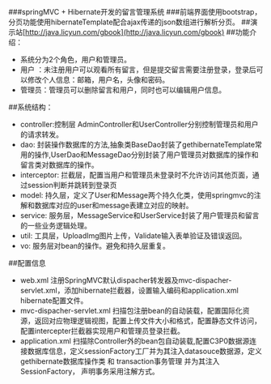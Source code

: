 ###springMVC + Hibernate开发的留言管理系统
###前端界面使用bootstrap， 分页功能使用hibernateTemplate配合ajax传递的json数组进行解析分页。
##演示站[http://java.licyun.com/gbook](http://java.licyun.com/gbook)
##功能介绍：
- 系统分为2个角色，用户和管理员。
- 用户 ：未注册用户可以观看所有留言，但是提交留言需要注册登录，登录后可以修改个人信息：邮箱，用户名，头像和密码。
- 管理员：管理员可以删除留言和用户，同时也可以编辑用户信息。

##系统结构：
- controller:控制层 AdminController和UserController分别控制管理员和用户的请求转发。
- dao: 封装操作数据库的方法,抽象类BaseDao封装了gethibernateTemplate常用的操作,UserDao和MessageDao分别封装了用户管理员对数据库的操作和留言类对数据库的操作。
- interceptor: 拦截层，配置当用户和管理员未登录时不允许访问其他页面，通过session判断并跳转到登录页
- model: 持久层，定义了User和Message两个持久化类，使用springmvc的注解和数据库对应的user和message表建立对应的映射。
- service: 服务层，MessageService和UserService封装了用户管理员和留言的一些业务逻辑处理。
- util: 工具层，UploadImg图片上传，Validate输入表单验证及错误返回。
- vo: 服务层对bean的操作。避免和持久层重复。

##配置信息
- web.xml  注册SpringMVC默认dispacher转发器及mvc-dispacher-servlet.xml，添加hibernate拦截器，设置输入编码和application.xml hibernate配置文件。
- mvc-dispacher-servlet.xml 扫描包注册bean的自动装载，配置国际化资源，返回对应物理逻辑视图，配置上传文件大小和格式，配置静态文件访问，配置intercepter拦截器实现用户和管理员登录拦截。
- application.xml 扫描除Controller外的bean包自动装载,配置C3P0数据源连接数据库信息，定义sessionFactory工厂并为其注入datasouce数据源，定义gethibernate数据库操作类 和 transaction事务管理 并为其注入SessionFactory， 声明事务采用注解方式。

